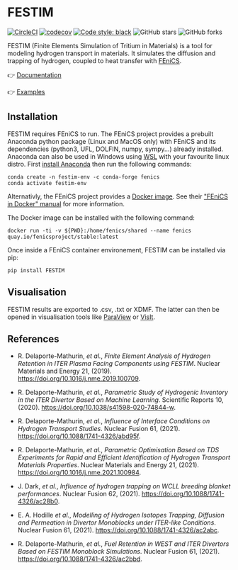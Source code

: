 # FESTIM

[![CircleCI](https://circleci.com/gh/RemDelaporteMathurin/FESTIM.svg?style=svg&circle-token=ecc5a4a8c75955af6c238d255465bc04dfaaaf8e)](https://circleci.com/gh/RemDelaporteMathurin/FESTIM)
[![codecov](https://codecov.io/gh/RemDelaporteMathurin/FESTIM/branch/master/graph/badge.svg?token=AK3A9CV2D3)](https://codecov.io/gh/RemDelaporteMathurin/FESTIM)
[![Code style: black](https://img.shields.io/badge/code%20style-black-000000.svg?style=flat-square)](https://github.com/psf/black)
![GitHub stars](https://img.shields.io/github/stars/RemDelaporteMathurin/FESTIM.svg?logo=github&label=Stars&logoColor=white)
![GitHub forks](https://img.shields.io/github/forks/RemDelaporteMathurin/FESTIM.svg?logo=github&label=Forks&logoColor=white)

FESTIM (Finite Elements Simulation of Tritium in Materials) is a tool for modeling hydrogen transport in materials. 
It simulates the diffusion and trapping of hydrogen, coupled to heat transfer with [FEniCS](https://fenicsproject.org).

:point_right: [Documentation](https://festim.readthedocs.io/)

:point_right: [Examples](https://github.com/RemDelaporteMathurin/FESTIM/tree/main/demos)

## Installation

FESTIM requires FEniCS to run.
The FEniCS project provides a prebuilt Anaconda python package (Linux and MacOS only) with FEniCS and its dependencies (python3, UFL, DOLFIN, numpy, sympy...)  already installed. Anaconda can also be used in Windows using [WSL](https://learn.microsoft.com/en-us/windows/wsl/install) with your favourite linux distro. First [install Anaconda](https://docs.continuum.io/anaconda/install) then run the following commands:

    conda create -n festim-env -c conda-forge fenics
    conda activate festim-env

Alternativly, the FEniCS project provides a [Docker image](https://hub.docker.com/r/fenicsproject/stable/). See their ["FEniCS in Docker" manual](https://fenics.readthedocs.io/projects/containers/en/latest/) for more information.

The Docker image can be installed with the following command:

    docker run -ti -v ${PWD}:/home/fenics/shared --name fenics quay.io/fenicsproject/stable:latest

Once inside a FEniCS container environement, FESTIM can be installed via pip:

    pip install FESTIM


## Visualisation
FESTIM results are exported to .csv, .txt or XDMF. The latter can then be opened in visualisation tools like [ParaView](https://www.paraview.org/) or [VisIt](https://wci.llnl.gov/simulation/computer-codes/visit/).

## References
- R. Delaporte-Mathurin, _et al._, _Finite Element Analysis of Hydrogen Retention in ITER Plasma Facing Components using FESTIM_. Nuclear Materials and Energy 21, (2019). https://doi.org/10.1016/j.nme.2019.100709.

- R. Delaporte-Mathurin, _et al._, _Parametric Study of Hydrogenic Inventory in the ITER Divertor Based on Machine Learning_. Scientific Reports 10, (2020). https://doi.org/10.1038/s41598-020-74844-w.

- R. Delaporte-Mathurin, _et al._, _Influence of Interface Conditions on Hydrogen Transport Studies_. Nuclear Fusion 61, (2021). https://doi.org/10.1088/1741-4326/abd95f.

- R. Delaporte-Mathurin, _et al._, _Parametric Optimisation Based on TDS Experiments for Rapid and Efficient Identification of Hydrogen Transport Materials Properties_. Nuclear Materials and Energy 21, (2021). https://doi.org/10.1016/j.nme.2021.100984.

- J. Dark, _et al._, _Influence of hydrogen trapping on WCLL breeding blanket performances_. Nuclear Fusion 62, (2021). https://doi.org/10.1088/1741-4326/ac28b0.

- E. A. Hodille _et al._, _Modelling of Hydrogen Isotopes Trapping, Diffusion and Permeation in Divertor Monoblocks under ITER-like Conditions_. Nuclear Fusion 61, (2021). https://doi.org/10.1088/1741-4326/ac2abc.

- R. Delaporte-Mathurin, _et al._, _Fuel Retention in WEST and ITER Divertors Based on FESTIM Monoblock Simulations_. Nuclear Fusion 61, (2021). https://doi.org/10.1088/1741-4326/ac2bbd.
